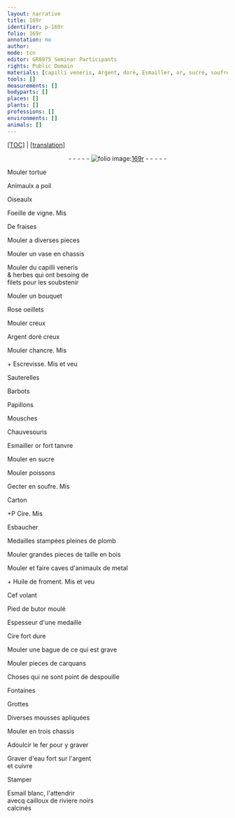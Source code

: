 ```yaml
---
layout: narrative
title: 169r
identifier: p-169r
folio: 169r
annotation: no
author:
mode: tcn
editor: GR8975 Seminar Participants
rights: Public Domain
materials: [capilli veneris, Argent, doré, Esmailler, or, sucre, soufre, Carton, Cire, plomb, bois, metal, Huile de froment, fer, eau fort, argent, cuivre, Esmail, cailloux de riviere]
tools: []
measurements: []
bodyparts: []
places: []
plants: []
professions: []
environments: []
animals: []
---
```


 <p><a href="{{ site.baseurl }}/normalized/">[TOC]</a> | <a href="{{ site.baseurl }}/texts/p-169r_tl/" target="_blank">[translation]</a></p><div class="folio" align="center">- - - - - <a href="http://gallica.bnf.fr/ark:/12148/btv1b10500001g/f343.item" target="_blank"><img src="https://cu-mkp.github.io/2017-workshop-edition/assets/photo-icon.png" alt="folio image: " style="display:inline-block; margin-bottom:-3px;"/>169r</a> - - - - - </div>  
   
Mouler tortue
 
Animaulx a poil
 
Oiseaulx
 
Foeille de vigne. Mis
 
De fraises
 
Mouler a diverses pieces
 
Mouler un vase en chassis
 
Mouler du <span class="m">capilli veneris</span><br/> & herbes qui ont besoing de<br/> filets pour les soubstenir
 
Mouler un bouquet
 
Rose oeillets
 
Mouler creux
 
<span class="m">Argent</span> <span class="m">doré</span> creux
 
Mouler chancre. Mis
 
\+ Escrevisse. Mis et veu
 
Sauterelles
 
Barbots
 
Papillons
 
Mousches
 
Chauvesouris
 
<span class="m">Esmailler</span> <span class="m">or</span> fort tanvre
 
Mouler en <span class="m">sucre</span>
 
Mouler poissons
 
Gecter en <span class="m">soufre</span>. Mis
 
<span class="m">Carton</span>
 
\+<span class="del">P</span> <span class="m">Cire</span>. Mis
 
Esbaucher
 
Medailles stampées pleines de <span class="m">plomb</span>
 
Mouler grandes pieces de taille en <span class="m">bois</span>
 
Mouler et faire caves d'animaulx de <span class="m">metal</span>
 
\+ <span class="m">Huile de froment</span>. Mis et veu
 
Cef volant
 
Pied de butor moulé
 
Espesseur d'une medaille
 
<span class="m">Cire</span> fort dure
 
Mouler une bague de ce qui est grave
 
Mouler pieces de carquans
 
Choses qui ne sont point de despouille
 
Fontaines
 
Grottes
 
Diverses mousses apliquées
 
Mouler en trois chassis
 
Adoulcir le <span class="m">fer</span> pour y graver
 
Graver d'<span class="m">eau fort</span> sur l'<span class="m">argent</span> <br/>et <span class="m">cuivre</span>
 
Stamper
 
<span class="m">Esmail</span> blanc, l'attendrir <br/>avecq <span class="m">cailloux de riviere</span> noirs<br/> calcinés
  
 